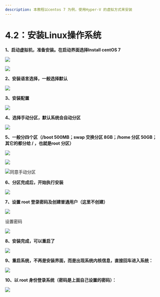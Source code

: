 ```yaml
---
description: 本教程以centos 7 为例，使用Hyper-V 的虚拟方式来安装
---
```


# 4.2：安装Linux操作系统

**1、启动虚拟机，准备安装。在启动界面选择Install centOS 7**

![](../.gitbook/assets/20180411010.jpg)

![](../.gitbook/assets/20180411011.jpg)

**2、安装语言选择，一般选择默认**

![](../.gitbook/assets/20180411012.jpg)

**3、安装配置**

![](../.gitbook/assets/20180411013.jpg)

**4、选择手动分区，默认系统会自动分区**

![](../.gitbook/assets/20180411014.jpg)

**5、一般分四个区（/boot 500MB；swap 交换分区 8GB；/home 分区 50GB；其它的都分给 / ，也就是root 分区）**

![](../.gitbook/assets/20180411015.jpg)

![](../.gitbook/assets/20180411016.jpg)

![同意手动分区](../.gitbook/assets/20180411017.jpg)

**6、分区完成后，开始执行安装**

![](../.gitbook/assets/20180411018.jpg)

**7、设置 root 登录密码及创建普通用户（这里不创建）**

![](../.gitbook/assets/20180411019.jpg)

设置密码

![](../.gitbook/assets/20180411020.jpg)

**8、安装完成，可以重启了**

![](../.gitbook/assets/20180411021.jpg)

**9、重启系统，不再是安装界面，而是出现系统内核信息，直接回车进入系统：**

![](../.gitbook/assets/20180411143643.jpg)

**10、以 root 身份登录系统（密码是上面自己设置的密码）：**

![](../.gitbook/assets/20180411143644.jpg)



